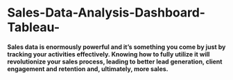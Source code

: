 # Sales-Data-Analysis-Dashboard-Tableau-

#### Sales data is enormously powerful and it’s something you come by just by tracking your activities effectively. Knowing how to fully utilize it will revolutionize your sales process, leading to better lead generation, client engagement and retention and, ultimately, more sales.
